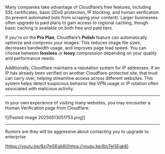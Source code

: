 Many companies take advantage of Cloudflare’s free features, including SSL certificates, basic DDoS protection, IP blocking, and human verification (to prevent automated bots from scraping your content). Larger businesses often upgrade to paid plans to gain access to regional caching, though basic caching is available on both free and paid tiers.

If you're on the **Pro Plan**, Cloudflare’s **Polish** feature can automatically optimize and compress your images. This reduces image file sizes, decreases bandwidth usage, and improves page load speed. You can choose between **lossless** or **lossy** compression depending on your quality and performance needs.

Additionally, Cloudflare maintains a reputation system for IP addresses. If an IP has already been verified on another Cloudflare-protected site, that trust can carry over, helping streamline access across different websites. This system helps detect suspicious behavior like VPN usage or IP rotation often associated with malicious activity.

---

In your own experience of visiting many websites, you may encounter a Human Verification page from Cloudflare:

![[Pasted image 20250513051753.png]]

---

Rumors are they will be aggressive about contacting you to upgrade to enterprise

[https://youtu.be/8zj7ei5Egk8](https://youtu.be/8zj7ei5Egk8)